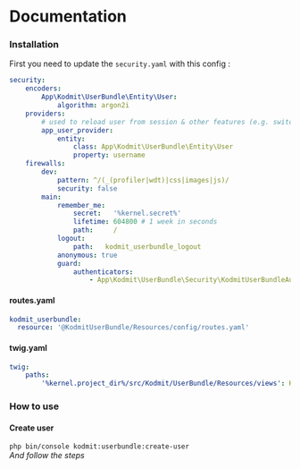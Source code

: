 # Documentation
  
### Installation
  
First you need to update the `security.yaml` with this config :
  
``` yaml
security:
    encoders:
        App\Kodmit\UserBundle\Entity\User:
            algorithm: argon2i
    providers:
        # used to reload user from session & other features (e.g. switch_user)
        app_user_provider:
            entity:
                class: App\Kodmit\UserBundle\Entity\User
                property: username
    firewalls:
        dev:
            pattern: ^/(_(profiler|wdt)|css|images|js)/
            security: false
        main:
            remember_me:
                secret:   '%kernel.secret%'
                lifetime: 604800 # 1 week in seconds
                path:     /
            logout:
                path:   kodmit_userbundle_logout
            anonymous: true
            guard:
                authenticators:
                    - App\Kodmit\UserBundle\Security\KodmitUserBundleAuthentificatorAuthenticator
```

#### routes.yaml

``` yaml
kodmit_userbundle:
  resource: '@KodmitUserBundle/Resources/config/routes.yaml'
```

#### twig.yaml

``` yaml
twig:
    paths:
        '%kernel.project_dir%/src/Kodmit/UserBundle/Resources/views': KodmitUserBundle
```
  
    
### How to use  
#### Create user
`php bin/console kodmit:userbundle:create-user`  
<i>And follow the steps</i>